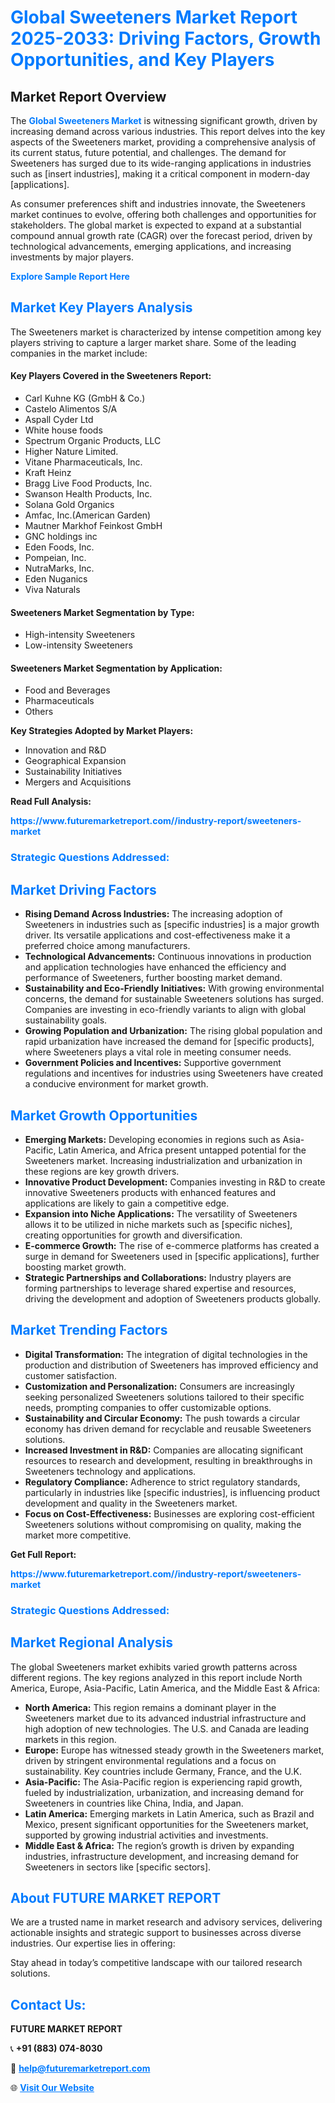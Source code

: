 <h1 style="color: #007BFF;">Global Sweeteners Market Report 2025-2033: Driving Factors, Growth Opportunities, and Key Players</h1>

<section id="overview">
<h2>Market Report Overview</h2>
<p>The <a href="https://www.futuremarketreport.com//industry-report/sweeteners-market" style="color: #007BFF; text-decoration: none;"><strong>Global Sweeteners Market</strong></a> is witnessing significant growth, driven by increasing demand across various industries. This report delves into the key aspects of the Sweeteners market, providing a comprehensive analysis of its current status, future potential, and challenges. The demand for Sweeteners has surged due to its wide-ranging applications in industries such as [insert industries], making it a critical component in modern-day [applications].</p>
<p>As consumer preferences shift and industries innovate, the Sweeteners market continues to evolve, offering both challenges and opportunities for stakeholders. The global market is expected to expand at a substantial compound annual growth rate (CAGR) over the forecast period, driven by technological advancements, emerging applications, and increasing investments by major players.</p>
</section>

<section id="overview">
<p><a href="https://www.futuremarketreport.com//request-sample/reportId=88236" style="color: #007BFF; text-decoration: none;"><strong>Explore Sample Report Here</strong></a></p>
</section>

<section id="key-players">
<h2 style="color: #007BFF;">Market Key Players Analysis</h2>
<p>The Sweeteners market is characterized by intense competition among key players striving to capture a larger market share. Some of the leading companies in the market include:</p>
<h4>Key Players Covered in the Sweeteners Report:</h4>
<ul><li>Carl Kuhne KG (GmbH &amp; Co.)</li><li>Castelo Alimentos S/A</li><li>Aspall Cyder Ltd</li><li>White house foods</li><li>Spectrum Organic Products, LLC</li><li>Higher Nature Limited.</li><li>Vitane Pharmaceuticals, Inc.</li><li>Kraft Heinz</li><li>Bragg Live Food Products, Inc.</li><li>Swanson Health Products, Inc.</li><li>Solana Gold Organics</li><li>Amfac, Inc.(American Garden)</li><li>Mautner Markhof Feinkost GmbH</li><li>GNC holdings inc</li><li>Eden Foods, Inc.</li><li>Pompeian, Inc.</li><li>NutraMarks, Inc.</li><li>Eden Nuganics</li><li>Viva Naturals</li></ul>
<h4>Sweeteners Market Segmentation by Type:</h4>
<ul><li>High-intensity Sweeteners</li><li>Low-intensity Sweeteners</li></ul>

<h4>Sweeteners Market Segmentation by Application:</h4>
<ul><li>Food and Beverages</li><li>Pharmaceuticals</li><li>Others</li></ul>
<p><strong>Key Strategies Adopted by Market Players:</strong></p>
<ul>
<li>Innovation and R&D</li>
<li>Geographical Expansion</li>
<li>Sustainability Initiatives</li>
<li>Mergers and Acquisitions</li>
</ul>
</section>

<section>
<p><strong>Read Full Analysis: </strong></p><a href="https://www.futuremarketreport.com//industry-report/sweeteners-market" style="color: #007BFF; text-decoration: none;"><strong>https://www.futuremarketreport.com//industry-report/sweeteners-market</strong></a>
<h3 style="color: #007BFF;">Strategic Questions Addressed:</h3>
</section>

<section id="driving-factors">
<h2 style="color: #007BFF;">Market Driving Factors</h2>
<ul>
<li><strong>Rising Demand Across Industries:</strong> The increasing adoption of Sweeteners in industries such as [specific industries] is a major growth driver. Its versatile applications and cost-effectiveness make it a preferred choice among manufacturers.</li>
<li><strong>Technological Advancements:</strong> Continuous innovations in production and application technologies have enhanced the efficiency and performance of Sweeteners, further boosting market demand.</li>
<li><strong>Sustainability and Eco-Friendly Initiatives:</strong> With growing environmental concerns, the demand for sustainable Sweeteners solutions has surged. Companies are investing in eco-friendly variants to align with global sustainability goals.</li>
<li><strong>Growing Population and Urbanization:</strong> The rising global population and rapid urbanization have increased the demand for [specific products], where Sweeteners plays a vital role in meeting consumer needs.</li>
<li><strong>Government Policies and Incentives:</strong> Supportive government regulations and incentives for industries using Sweeteners have created a conducive environment for market growth.</li>
</ul>
</section>

<section id="growth-opportunities">
<h2 style="color: #007BFF;">Market Growth Opportunities</h2>
<ul>
<li><strong>Emerging Markets:</strong> Developing economies in regions such as Asia-Pacific, Latin America, and Africa present untapped potential for the Sweeteners market. Increasing industrialization and urbanization in these regions are key growth drivers.</li>
<li><strong>Innovative Product Development:</strong> Companies investing in R&D to create innovative Sweeteners products with enhanced features and applications are likely to gain a competitive edge.</li>
<li><strong>Expansion into Niche Applications:</strong> The versatility of Sweeteners allows it to be utilized in niche markets such as [specific niches], creating opportunities for growth and diversification.</li>
<li><strong>E-commerce Growth:</strong> The rise of e-commerce platforms has created a surge in demand for Sweeteners used in [specific applications], further boosting market growth.</li>
<li><strong>Strategic Partnerships and Collaborations:</strong> Industry players are forming partnerships to leverage shared expertise and resources, driving the development and adoption of Sweeteners products globally.</li>
</ul>
</section>

<section id="trending-factors">
<h2 style="color: #007BFF;">Market Trending Factors</h2>
<ul>
<li><strong>Digital Transformation:</strong> The integration of digital technologies in the production and distribution of Sweeteners has improved efficiency and customer satisfaction.</li>
<li><strong>Customization and Personalization:</strong> Consumers are increasingly seeking personalized Sweeteners solutions tailored to their specific needs, prompting companies to offer customizable options.</li>
<li><strong>Sustainability and Circular Economy:</strong> The push towards a circular economy has driven demand for recyclable and reusable Sweeteners solutions.</li>
<li><strong>Increased Investment in R&D:</strong> Companies are allocating significant resources to research and development, resulting in breakthroughs in Sweeteners technology and applications.</li>
<li><strong>Regulatory Compliance:</strong> Adherence to strict regulatory standards, particularly in industries like [specific industries], is influencing product development and quality in the Sweeteners market.</li>
<li><strong>Focus on Cost-Effectiveness:</strong> Businesses are exploring cost-efficient Sweeteners solutions without compromising on quality, making the market more competitive.</li>
</ul>
</section>

<section>
<p><strong>Get Full Report: </strong></p><a href="https://www.futuremarketreport.com//industry-report/sweeteners-market" style="color: #007BFF; text-decoration: none;"><strong>https://www.futuremarketreport.com//industry-report/sweeteners-market</strong></a>
<h3 style="color: #007BFF;">Strategic Questions Addressed:</h3>
</section>


<section id="regional-analysis">
<h2 style="color: #007BFF;">Market Regional Analysis</h2>
<p>The global Sweeteners market exhibits varied growth patterns across different regions. The key regions analyzed in this report include North America, Europe, Asia-Pacific, Latin America, and the Middle East & Africa:</p>
<ul>
<li><strong>North America:</strong> This region remains a dominant player in the Sweeteners market due to its advanced industrial infrastructure and high adoption of new technologies. The U.S. and Canada are leading markets in this region.</li>
<li><strong>Europe:</strong> Europe has witnessed steady growth in the Sweeteners market, driven by stringent environmental regulations and a focus on sustainability. Key countries include Germany, France, and the U.K.</li>
<li><strong>Asia-Pacific:</strong> The Asia-Pacific region is experiencing rapid growth, fueled by industrialization, urbanization, and increasing demand for Sweeteners in countries like China, India, and Japan.</li>
<li><strong>Latin America:</strong> Emerging markets in Latin America, such as Brazil and Mexico, present significant opportunities for the Sweeteners market, supported by growing industrial activities and investments.</li>
<li><strong>Middle East & Africa:</strong> The region’s growth is driven by expanding industries, infrastructure development, and increasing demand for Sweeteners in sectors like [specific sectors].</li>
</ul>
</section>

<footer>
<h2 style="color: #007BFF;">About FUTURE MARKET REPORT</h2>
<p>We are a trusted name in market research and advisory services, delivering actionable insights and strategic support to businesses across diverse industries. Our expertise lies in offering:</p>

<p>Stay ahead in today’s competitive landscape with our tailored research solutions.</p>

<h2 style="color: #007BFF;">Contact Us:</h2>
<p><strong>FUTURE MARKET REPORT</strong></p>
<p>📞 <strong>+91 (883) 074-8030</strong></p>
<p>📧 <strong><a href="mailto:help@futuremarketreport.com" style="color: #007BFF;">help@futuremarketreport.com</a></strong></p>
<p>🌐 <strong><a href="https://www.futuremarketreport.com/" style="color: #007BFF;">Visit Our Website</a></strong></p>
</footer>